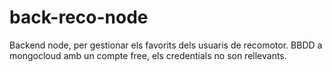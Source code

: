 # back-reco-node

Backend node, per gestionar els favorits dels usuaris de recomotor.
BBDD a mongocloud amb un compte free, els credentials no son rellevants.
